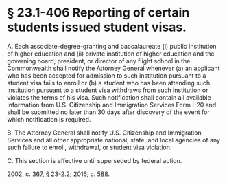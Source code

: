 # § 23.1-406 Reporting of certain students issued student visas.

<p>A. Each associate-degree-granting and baccalaureate (i) public institution of higher education and (ii) private institution of higher education and the governing board, president, or director of any flight school in the Commonwealth shall notify the Attorney General whenever (a) an applicant who has been accepted for admission to such institution pursuant to a student visa fails to enroll or (b) a student who has been attending such institution pursuant to a student visa withdraws from such institution or violates the terms of his visa. Such notification shall contain all available information from U.S. Citizenship and Immigration Services Form I-20 and shall be submitted no later than 30 days after discovery of the event for which notification is required.</p><p>B. The Attorney General shall notify U.S. Citizenship and Immigration Services and all other appropriate national, state, and local agencies of any such failure to enroll, withdrawal, or student visa violation.</p><p>C. This section is effective until superseded by federal action.</p><p>2002, c. <a href='http://lis.virginia.gov/cgi-bin/legp604.exe?021+ful+CHAP0367'>367</a>, § 23-2.2; 2016, c. <a href='http://lis.virginia.gov/cgi-bin/legp604.exe?161+ful+CHAP0588'>588</a>.</p>